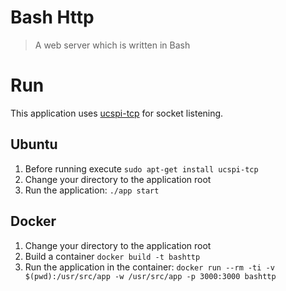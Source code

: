 # Bash Http
> A web server which is written in Bash

Run
===

This application uses [ucspi-tcp](https://en.wikipedia.org/wiki/Ucspi-tcp) for socket listening.

Ubuntu
------

1) Before running execute `sudo apt-get install ucspi-tcp`
2) Change your directory to the application root
3) Run the application: `./app start`

Docker
------

1) Change your directory to the application root
2) Build a container `docker build -t bashttp`
3) Run the application in the container: `docker run --rm -ti -v $(pwd):/usr/src/app -w /usr/src/app -p 3000:3000 bashttp`

